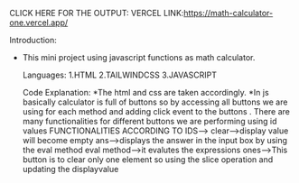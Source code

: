 CLICK HERE FOR THE OUTPUT:
    VERCEL LINK:https://math-calculator-one.vercel.app/

Introduction:
* This mini project using javascript functions as math calculator.

  Languages:
  1.HTML
  2.TAILWINDCSS
  3.JAVASCRIPT


  Code Explanation:
  *The html and css are taken accordingly.
  *In js basically calculator is full of buttons so by accessing all buttons we are using for each method and
   adding click event to the buttons .  There are many functionalities for different buttons we are performing using id values
  FUNCTIONALITIES ACCORDING TO IDS-->
    clear-->display value will become empty
    ans-->displays the answer in the input box by using the eval method
      eval method-->it evalutes the expressions
    ones-->This button is to clear only one element so using the slice operation and updating the displayvalue
  
    
  
